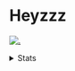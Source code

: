 # Heyzzz  

[![.](https://skillicons.dev/icons?i=js,ts,nextjs,nestjs,mongodb)](https://skillicons.dev)  

<details>
<summary>Stats</summary
<!--START_SECTION:waka-->

```txt
TypeScript   4 hrs 20 mins   █████████▒░░░░░░░░░░░░░░░   37.69 %
Rust         3 hrs 12 mins   ███████░░░░░░░░░░░░░░░░░░   27.91 %
JavaScript   2 hrs 52 mins   ██████▒░░░░░░░░░░░░░░░░░░   24.92 %
JSON         52 mins         ██░░░░░░░░░░░░░░░░░░░░░░░   07.57 %
TOML         10 mins         ▒░░░░░░░░░░░░░░░░░░░░░░░░   01.50 %
```

<!--END_SECTION:waka-->
</details>
